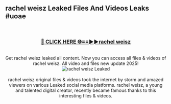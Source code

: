 ## rachel weisz Leaked Files And Videos Leaks #uoae
<br>
<div align="center">
<h3><a href="https://watchclip.my.id/rachel weisz" rel="nofollow">🔴 CLICK HERE 🌐==►►rachel weisz</a></h3>
<br>
Get rachel weisz leaked all content. Now you can access all files & videos of rachel weisz. All video and files new update 2025!
<br>
<a href="https://watchclip.my.id/rachel weisz" rel="nofollow" data-target="animated-image.originalLink"><img src="https://i.ibb.co.com/WyWwxjT/player-gif2.gif" alt="rachel weisz Leaked" style="max-width: 100%; display: inline-block;" data-target="animated-image.originalImage"></a>
<br><br>
rachel weisz original files & videos took the internet by storm and amazed viewers on various Leaked social media platforms. rachel weisz, a young and talented digital creator, recently became famous thanks to this interesting files & videos.
</div>
<br>